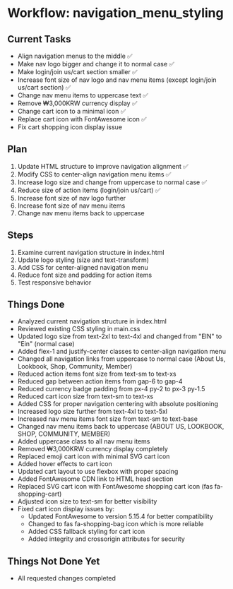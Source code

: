 # Workflow: navigation_menu_styling

## Current Tasks

- Align navigation menus to the middle ✅
- Make nav logo bigger and change it to normal case ✅
- Make login/join us/cart section smaller ✅
- Increase font size of nav logo and nav menu items (except login/join us/cart section) ✅
- Change nav menu items to uppercase text ✅
- Remove ₩3,000KRW currency display ✅
- Change cart icon to a minimal icon ✅
- Replace cart icon with FontAwesome icon ✅
- Fix cart shopping icon display issue

## Plan

1. Update HTML structure to improve navigation alignment ✅
2. Modify CSS to center-align navigation menu items ✅
3. Increase logo size and change from uppercase to normal case ✅
4. Reduce size of action items (login/join us/cart) ✅
5. Increase font size of nav logo further
6. Increase font size of nav menu items
7. Change nav menu items back to uppercase

## Steps

1. Examine current navigation structure in index.html
2. Update logo styling (size and text-transform)
3. Add CSS for center-aligned navigation menu
4. Reduce font size and padding for action items
5. Test responsive behavior

## Things Done

- Analyzed current navigation structure in index.html
- Reviewed existing CSS styling in main.css
- Updated logo size from text-2xl to text-4xl and changed from "EIN" to "Ein" (normal case)
- Added flex-1 and justify-center classes to center-align navigation menu
- Changed all navigation links from uppercase to normal case (About Us, Lookbook, Shop, Community, Member)
- Reduced action items font size from text-sm to text-xs
- Reduced gap between action items from gap-6 to gap-4
- Reduced currency badge padding from px-4 py-2 to px-3 py-1.5
- Reduced cart icon size from text-sm to text-xs
- Added CSS for proper navigation centering with absolute positioning
- Increased logo size further from text-4xl to text-5xl
- Increased nav menu items font size from text-sm to text-base
- Changed nav menu items back to uppercase (ABOUT US, LOOKBOOK, SHOP, COMMUNITY, MEMBER)
- Added uppercase class to all nav menu items
- Removed ₩3,000KRW currency display completely
- Replaced emoji cart icon with minimal SVG cart icon
- Added hover effects to cart icon
- Updated cart layout to use flexbox with proper spacing
- Added FontAwesome CDN link to HTML head section
- Replaced SVG cart icon with FontAwesome shopping cart icon (fas fa-shopping-cart)
- Adjusted icon size to text-sm for better visibility
- Fixed cart icon display issues by:
  - Updated FontAwesome to version 5.15.4 for better compatibility
  - Changed to fas fa-shopping-bag icon which is more reliable
  - Added CSS fallback styling for cart icon
  - Added integrity and crossorigin attributes for security

## Things Not Done Yet

- All requested changes completed
